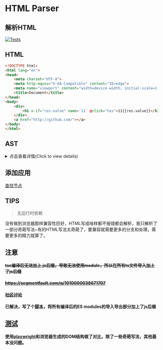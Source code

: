 # HTML Parser

## 解析HTML

[![Tests](https://github.com/liulinboyi/HTMLParser/actions/workflows/tests.yml/badge.svg)](https://github.com/liulinboyi/HTMLParser/actions/workflows/tests.yml)

## HTML

```html
<!DOCTYPE html>
<html lang="en">
<head>
    <meta charset="UTF-8">
    <meta http-equiv="X-UA-Compatible" content="IE=edge">
    <meta name="viewport" content="width=device-width, initial-scale=1.0">
    <title>Document</title>
</head>
<body>
    <div>
        <h1 v-if="res.value" name='11' @click="tes">11{{res.value}}</h1>
    </div>
    <a href="http://github.com/"></a>
</body>
</html>
```

## AST
<details>
<summary>点击查看详情(Click to view details)</summary>
<pre><code>
{
    "type": "root",
    "children": [
        {
            "type": "DTD",
            "LineNum": 1,
            "content": "DOCTYPE html"
        },
        {
            "content": "\r\n",
            "LineNum": 1,
            "type": "text"
        },
        {
            "children": [
                {
                    "content": "\r\n",
                    "LineNum": 2,
                    "type": "text"
                },
                {
                    "children": [
                        {
                            "content": "\r\n    ",
                            "LineNum": 3,
                            "type": "text"
                        },
                        {
                            "children": [],
                            "attr": [
                                {
                                    "name": "charset",
                                    "value": "UTF-8"
                                }
                            ],
                            "LineNum": 4,
                            "type": "tag",
                            "tag": "meta"
                        },
                        {
                            "content": "\r\n    ",
                            "LineNum": 4,
                            "type": "text"
                        },
                        {
                            "children": [],
                            "attr": [
                                {
                                    "name": "http-equiv",
                                    "value": "X-UA-Compatible"
                                },
                                {
                                    "name": "content",
                                    "value": "IE=edge"
                                }
                            ],
                            "LineNum": 5,
                            "type": "tag",
                            "tag": "meta"
                        },
                        {
                            "content": "\r\n    ",
                            "LineNum": 5,
                            "type": "text"
                        },
                        {
                            "children": [],
                            "attr": [
                                {
                                    "name": "name",
                                    "value": "viewport"
                                },
                                {
                                    "name": "content",
                                    "value": "width=device-width, initial-scale=1.0"
                                }
                            ],
                            "LineNum": 6,
                            "type": "tag",
                            "tag": "meta"
                        },
                        {
                            "content": "\r\n    ",
                            "LineNum": 6,
                            "type": "text"
                        },
                        {
                            "children": [
                                {
                                    "content": "Document",
                                    "LineNum": 7,
                                    "type": "text"
                                }
                            ],
                            "attr": [],
                            "LineNum": 7,
                            "type": "tag",
                            "tag": "title"
                        },
                        {
                            "content": "\r\n",
                            "LineNum": 7,
                            "type": "text"
                        }
                    ],
                    "attr": [],
                    "LineNum": 3,
                    "type": "tag",
                    "tag": "head"
                },
                {
                    "content": "\r\n",
                    "LineNum": 8,
                    "type": "text"
                },
                {
                    "children": [
                        {
                            "content": "\r\n    ",
                            "LineNum": 9,
                            "type": "text"
                        },
                        {
                            "children": [
                                {
                                    "content": "\r\n        ",
                                    "LineNum": 10,
                                    "type": "text"
                                },
                                {
                                    "children": [
                                        {
                                            "content": "11{{res.value}}",
                                            "LineNum": 11,
                                            "type": "text"
                                        }
                                    ],
                                    "attr": [
                                        {
                                            "name": "v-if",
                                            "value": "res.value"
                                        },
                                        {
                                            "name": "name",
                                            "value": "11"
                                        },
                                        {
                                            "name": "@click",
                                            "value": "tes"
                                        }
                                    ],
                                    "LineNum": 11,
                                    "type": "tag",
                                    "tag": "h1"
                                },
                                {
                                    "content": "\r\n    ",
                                    "LineNum": 11,
                                    "type": "text"
                                }
                            ],
                            "attr": [],
                            "LineNum": 10,
                            "type": "tag",
                            "tag": "div"
                        },
                        {
                            "content": "\r\n    ",
                            "LineNum": 12,
                            "type": "text"
                        },
                        {
                            "children": [],
                            "attr": [
                                {
                                    "name": "href",
                                    "value": "http://github.com/"
                                }
                            ],
                            "LineNum": 13,
                            "type": "tag",
                            "tag": "a"
                        },
                        {
                            "content": "\r\n",
                            "LineNum": 13,
                            "type": "text"
                        }
                    ],
                    "attr": [],
                    "LineNum": 9,
                    "type": "tag",
                    "tag": "body"
                },
                {
                    "content": "\r\n",
                    "LineNum": 14,
                    "type": "text"
                }
            ],
            "attr": [
                {
                    "name": "lang",
                    "value": "en"
                }
            ],
            "LineNum": 2,
            "type": "tag",
            "tag": "html"
        }
    ],
    "LineNum": 1
}
</code></pre>
</details>

## 添加应用
[查找节点](https://github.com/liulinboyi/HTMLParser-App/tree/main/platform)

## TIPS

> 无运行时依赖

没有做到浏览器那样兼容性巨好，HTML写成啥样都不报错都会解析，我只解析了一部分奇葩写法~有的HTML写法太奇葩了，要兼容就需要更多的分支和处理，需要更多的精力就算了。

## 注意

#### ~~tsc编译后无法加上.js后缀，导致无法使用module，所以在所有ts文件导入加上了js后缀~~
#### ~~https://segmentfault.com/q/1010000038671707~~
#### ~~[社区讨论](https://github.com/microsoft/TypeScript/issues/16577)~~

#### 已解决，写了个[脚本](./script/addSuffixJs.js)，将所有编译后的ES modules的导入导出部分加上了js后缀

## [测试](./test)
#### 使用[playwright](https://github.com/microsoft/playwright.git)和浏览器生成的DOM结构做了对比，除了一些奇葩写法，其他基本没问题。
